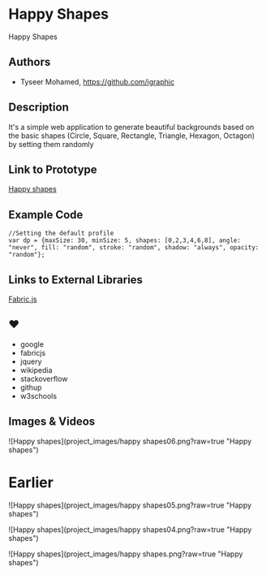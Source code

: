 # Happy Shapes
Happy Shapes
## Authors
- Tyseer Mohamed, https://github.com/igraphic

## Description
It's a simple web application to generate beautiful backgrounds based on the basic shapes (Circle, Square, Rectangle, Triangle, Hexagon, Octagon) by setting them randomly

## Link to Prototype

[Happy shapes](http://happy-shapes.appspot.com/ "Happy shapes")

## Example Code
```
//Setting the default profile
var dp = {maxSize: 30, minSize: 5, shapes: [0,2,3,4,6,8], angle: "never", fill: "random", stroke: "random", shadow: "always", opacity: "random"};
```
## Links to External Libraries

[Fabric.js](http://fabricjs.com/ "http://fabricjs.com/")

## ♥

- google
- fabricjs
- jquery
- wikipedia
- stackoverflow
- githup
- w3schools

## Images & Videos

![Happy shapes](project_images/happy shapes06.png?raw=true "Happy shapes")

# Earlier

![Happy shapes](project_images/happy shapes05.png?raw=true "Happy shapes")

![Happy shapes](project_images/happy shapes04.png?raw=true "Happy shapes")

![Happy shapes](project_images/happy shapes.png?raw=true "Happy shapes")


